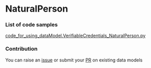 # NaturalPerson

### List of code samples 

<!-- 50-List of code -->

<!-- [code entry](link) -->
[code_for_using_dataModel.VerifiableCredentials_NaturalPerson.py](https://github.com/smart-data-models/dataModel.VerifiableCredentials/blob/master/NaturalPerson/code/code_for_using_dataModel.VerifiableCredentials_NaturalPerson.py)


<!-- /50-List of code -->

### Contribution
You can raise an [issue](https://github.com/smart-data-models/dataModel.VerifiableCredentials/issues) or submit your [PR](https://github.com/smart-data-models/dataModel.VerifiableCredentials/pulls) on existing data models
